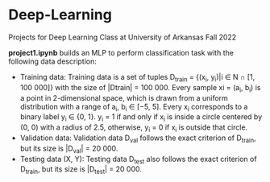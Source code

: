 # Deep-Learning

Projects for Deep Learning Class at University of Arkansas Fall 2022

**project1.ipynb** builds an MLP to perform classification task with the following data description:
* Training data: Training data is a set of tuples D<sub>train</sub> = {(x<sub>i</sub>, y<sub>i</sub>)|i ∈ N ∩ [1, 100 000]} with the size of |Dtrain| = 100 000. Every sample xi = (a<sub>i</sub>, b<sub>i</sub>) is a point in 2-dimensional space, which is drawn from a uniform distribution with a range of a<sub>i</sub>, b<sub>i</sub> ∈ [−5, 5]. Every x<sub>i</sub> corresponds to a binary label y<sub>i</sub> ∈ {0, 1}. y<sub>i</sub> = 1 if and only if x<sub>i</sub> is inside a circle centered by (0, 0) with a radius of 2.5, otherwise, y<sub>i</sub> = 0 if x<sub>i</sub> is outside that circle. 
* Validation data: Validation data D<sub>val</sub> follows the exact criterion of D<sub>train</sub>, but its size is |D<sub>val</sub>| = 20 000.
* Testing data (X, Y): Testing data D<sub>test</sub> also follows the exact criterion of D<sub>train</sub>, but its size is |D<sub>test</sub>| =
20 000.
